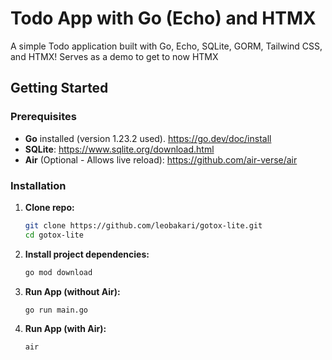 # Todo App with Go (Echo) and HTMX

A simple Todo application built with Go, Echo, SQLite, GORM, Tailwind CSS, and HTMX!
Serves as a demo to get to now HTMX 

## Getting Started

### Prerequisites

- **Go** installed (version 1.23.2 used).
    https://go.dev/doc/install
- **SQLite**:
    https://www.sqlite.org/download.html
- **Air** (Optional - Allows live reload): https://github.com/air-verse/air 
### Installation

1. **Clone repo:**

   ```bash
   git clone https://github.com/leobakari/gotox-lite.git
   cd gotox-lite

2. **Install project dependencies:**

   ```bash
   go mod download

3. **Run App (without Air):**

   ```bash
   go run main.go
   
3. **Run App (with Air):**

   ```bash
   air
